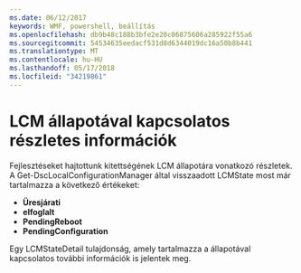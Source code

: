 ```yaml
---
ms.date: 06/12/2017
keywords: WMF, powershell, beállítás
ms.openlocfilehash: db9b48c188b3bfe2e20c06875606a285922f55a6
ms.sourcegitcommit: 54534635eedacf531d8d6344019dc16a50b8b441
ms.translationtype: MT
ms.contentlocale: hu-HU
ms.lasthandoff: 05/17/2018
ms.locfileid: "34219861"
---
```

# <a name="detailed-information-about-lcm-state"></a>LCM állapotával kapcsolatos részletes információk

Fejlesztéseket hajtottunk kitettségének LCM állapotára vonatkozó részletek. A Get-DscLocalConfigurationManager által visszaadott LCMState most már tartalmazza a következő értékeket:

* **Üresjárati**
* **elfoglalt**
* **PendingReboot**
* **PendingConfiguration**

Egy LCMStateDetail tulajdonság, amely tartalmazza a állapotával kapcsolatos további információk is jelentek meg.
